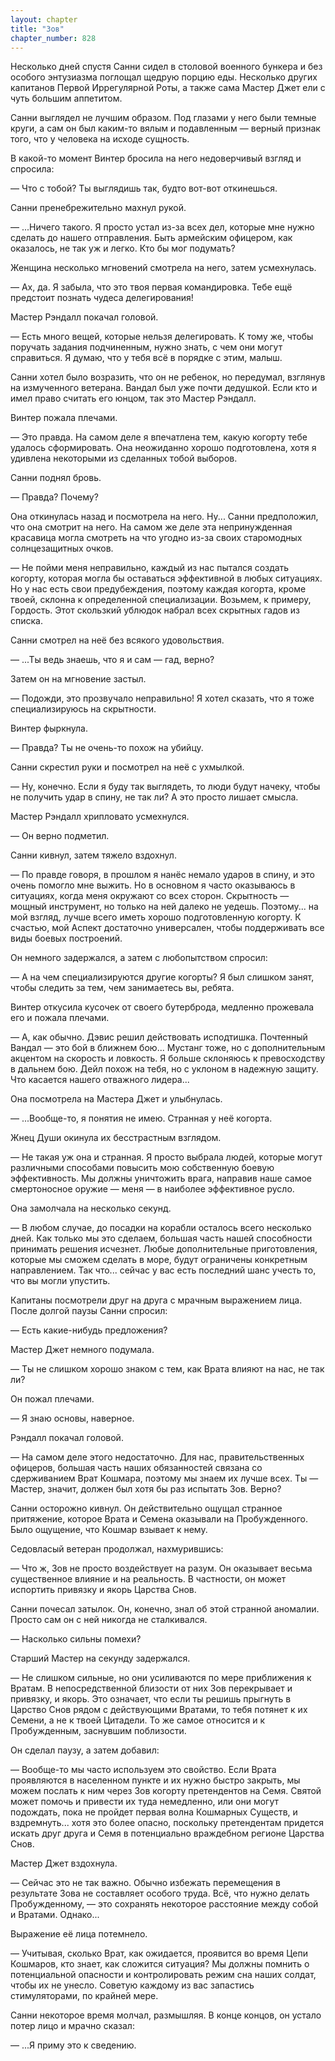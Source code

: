 ```yaml
---
layout: chapter
title: "Зов"
chapter_number: 828
---
```


Несколько дней спустя Санни сидел в столовой военного бункера и без особого энтузиазма поглощал щедрую порцию еды. Несколько других капитанов Первой Иррегулярной Роты, а также сама Мастер Джет ели с чуть большим аппетитом.

Санни выглядел не лучшим образом. Под глазами у него были темные круги, а сам он был каким-то вялым и подавленным — верный признак того, что у человека на исходе сущность.

В какой-то момент Винтер бросила на него недоверчивый взгляд и спросила:

— Что с тобой? Ты выглядишь так, будто вот-вот откинешься.

Санни пренебрежительно махнул рукой.

— ...Ничего такого. Я просто устал из-за всех дел, которые мне нужно сделать до нашего отправления. Быть армейским офицером, как оказалось, не так уж и легко. Кто бы мог подумать?

Женщина несколько мгновений смотрела на него, затем усмехнулась.

— Ах, да. Я забыла, что это твоя первая командировка. Тебе ещё предстоит познать чудеса делегирования!

Мастер Рэндалл покачал головой.

— Есть много вещей, которые нельзя делегировать. К тому же, чтобы поручать задания подчиненным, нужно знать, с чем они могут справиться. Я думаю, что у тебя всё в порядке с этим, малыш.

Санни хотел было возразить, что он не ребенок, но передумал, взглянув на измученного ветерана. Вандал был уже почти дедушкой. Если кто и имел право считать его юнцом, так это Мастер Рэндалл.

Винтер пожала плечами.

— Это правда. На самом деле я впечатлена тем, какую когорту тебе удалось сформировать. Она неожиданно хорошо подготовлена, хотя я удивлена некоторыми из сделанных тобой выборов.

Санни поднял бровь.

— Правда? Почему?

Она откинулась назад и посмотрела на него. Ну... Санни предположил, что она смотрит на него. На самом же деле эта непринужденная красавица могла смотреть на что угодно из-за своих старомодных солнцезащитных очков.

— Не пойми меня неправильно, каждый из нас пытался создать когорту, которая могла бы оставаться эффективной в любых ситуациях. Но у нас есть свои предубеждения, поэтому каждая когорта, кроме твоей, склонна к определенной специализации. Возьмем, к примеру, Гордость. Этот скользкий ублюдок набрал всех скрытных гадов из списка.

Санни смотрел на неё без всякого удовольствия.

— ...Ты ведь знаешь, что я и сам — гад, верно?

Затем он на мгновение застыл.

— Подожди, это прозвучало неправильно! Я хотел сказать, что я тоже специализируюсь на скрытности.

Винтер фыркнула.

— Правда? Ты не очень-то похож на убийцу.

Санни скрестил руки и посмотрел на неё с ухмылкой.

— Ну, конечно. Если я буду так выглядеть, то люди будут начеку, чтобы не получить удар в спину, не так ли? А это просто лишает смысла.

Мастер Рэндалл хрипловато усмехнулся.

— Он верно подметил.

Санни кивнул, затем тяжело вздохнул.

— По правде говоря, в прошлом я нанёс немало ударов в спину, и это очень помогло мне выжить. Но в основном я часто оказываюсь в ситуациях, когда меня окружают со всех сторон. Скрытность — мощный инструмент, но только на ней далеко не уедешь. Поэтому... на мой взгляд, лучше всего иметь хорошо подготовленную когорту. К счастью, мой Аспект достаточно универсален, чтобы поддерживать все виды боевых построений.

Он немного задержался, а затем с любопытством спросил:

— А на чем специализируются другие когорты? Я был слишком занят, чтобы следить за тем, чем занимаетесь вы, ребята.

Винтер откусила кусочек от своего бутерброда, медленно прожевала его и пожала плечами.

— А, как обычно. Дэвис решил действовать исподтишка. Почтенный Вандал — это бой в ближнем бою... Мустанг тоже, но с дополнительным акцентом на скорость и ловкость. Я больше склоняюсь к превосходству в дальнем бою. Дейл похож на тебя, но с уклоном в надежную защиту. Что касается нашего отважного лидера...

Она посмотрела на Мастера Джет и улыбнулась.

— ...Вообще-то, я понятия не имею. Странная у неё когорта.

Жнец Души окинула их бесстрастным взглядом.

— Не такая уж она и странная. Я просто выбрала людей, которые могут различными способами повысить мою собственную боевую эффективность. Мы должны уничтожить врага, направив наше самое смертоносное оружие — меня — в наиболее эффективное русло.

Она замолчала на несколько секунд.

— В любом случае, до посадки на корабли осталось всего несколько дней. Как только мы это сделаем, большая часть нашей способности принимать решения исчезнет. Любые дополнительные приготовления, которые мы сможем сделать в море, будут ограничены конкретным направлением. Так что... сейчас у вас есть последний шанс учесть то, что вы могли упустить.

Капитаны посмотрели друг на друга с мрачным выражением лица. После долгой паузы Санни спросил:

— Есть какие-нибудь предложения?

Мастер Джет немного подумала.

— Ты не слишком хорошо знаком с тем, как Врата влияют на нас, не так ли?

Он пожал плечами.

— Я знаю основы, наверное.

Рэндалл покачал головой.

— На самом деле этого недостаточно. Для нас, правительственных офицеров, большая часть наших обязанностей связана со сдерживанием Врат Кошмара, поэтому мы знаем их лучше всех. Ты — Мастер, значит, должен был хотя бы раз испытать Зов. Верно?

Санни осторожно кивнул. Он действительно ощущал странное притяжение, которое Врата и Семена оказывали на Пробужденного. Было ощущение, что Кошмар взывает к нему.

Седовласый ветеран продолжал, нахмурившись:

— Что ж, Зов не просто воздействует на разум. Он оказывает весьма существенное влияние и на реальность. В частности, он может испортить привязку и якорь Царства Снов.

Санни почесал затылок. Он, конечно, знал об этой странной аномалии. Просто сам он с ней никогда не сталкивался.

— Насколько сильны помехи?

Старший Мастер на секунду задержался.

— Не слишком сильные, но они усиливаются по мере приближения к Вратам. В непосредственной близости от них Зов перекрывает и привязку, и якорь. Это означает, что если ты решишь прыгнуть в Царство Снов рядом с действующими Вратами, то тебя потянет к их Семени, а не к твоей Цитадели. То же самое относится и к Пробужденным, заснувшим поблизости.

Он сделал паузу, а затем добавил:

— Вообще-то мы часто используем это свойство. Если Врата проявляются в населенном пункте и их нужно быстро закрыть, мы можем послать к ним через Зов когорту претендентов на Семя. Святой может помочь и привести их туда немедленно, или они могут подождать, пока не пройдет первая волна Кошмарных Существ, и вздремнуть... хотя это более опасно, поскольку претендентам придется искать друг друга и Семя в потенциально враждебном регионе Царства Снов.

Мастер Джет вздохнула.

— Сейчас это не так важно. Обычно избежать перемещения в результате Зова не составляет особого труда. Всё, что нужно делать Пробужденному, — это сохранять некоторое расстояние между собой и Вратами. Однако...

Выражение её лица потемнело.

— Учитывая, сколько Врат, как ожидается, проявится во время Цепи Кошмаров, кто знает, как сложится ситуация? Мы должны помнить о потенциальной опасности и контролировать режим сна наших солдат, чтобы их не унесло. Советую каждому из вас запастись стимуляторами, по крайней мере.

Санни некоторое время молчал, размышляя. В конце концов, он устало потер лицо и мрачно сказал:

— ...Я приму это к сведению.